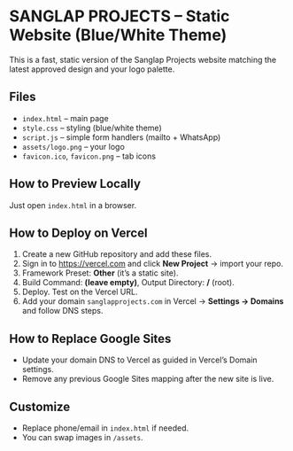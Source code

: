 
# SANGLAP PROJECTS – Static Website (Blue/White Theme)

This is a fast, static version of the Sanglap Projects website matching the latest approved design and your logo palette.

## Files
- `index.html` – main page
- `style.css` – styling (blue/white theme)
- `script.js` – simple form handlers (mailto + WhatsApp)
- `assets/logo.png` – your logo
- `favicon.ico`, `favicon.png` – tab icons

## How to Preview Locally
Just open `index.html` in a browser.

## How to Deploy on Vercel
1. Create a new GitHub repository and add these files.
2. Sign in to https://vercel.com and click **New Project** → import your repo.
3. Framework Preset: **Other** (it’s a static site).
4. Build Command: **(leave empty)**, Output Directory: **/** (root).
5. Deploy. Test on the Vercel URL.
6. Add your domain `sanglapprojects.com` in Vercel → **Settings → Domains** and follow DNS steps.

## How to Replace Google Sites
- Update your domain DNS to Vercel as guided in Vercel’s Domain settings.
- Remove any previous Google Sites mapping after the new site is live.

## Customize
- Replace phone/email in `index.html` if needed.
- You can swap images in `/assets`.
